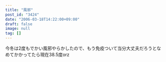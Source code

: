 ```yaml
---
title: "風邪"
post_id: "3424"
date: "2006-03-18T14:22:00+09:00"
draft: false
image: null
tag: []
---
```



今冬は2度もでかい風邪やらかしたので、もう免疫ついて当分大丈夫だろうとなめてかかってたら現在38.5度orz

